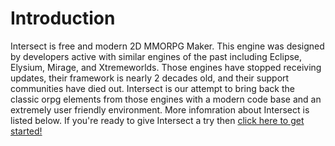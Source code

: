 # Introduction
Intersect is free and modern 2D MMORPG Maker. This engine was designed by developers active with similar engines of the past including Eclipse, Elysium, Mirage, and Xtremeworlds. Those engines have stopped receiving updates, their framework is nearly 2 decades old, and their support communities have died out. Intersect is our attempt to bring back the classic orpg elements from those engines with a modern code base and an extremely user friendly environment. More infomration about Intersect is listed below. If you're ready to give Intersect a try then [click here to get started!](/start/download.md)
